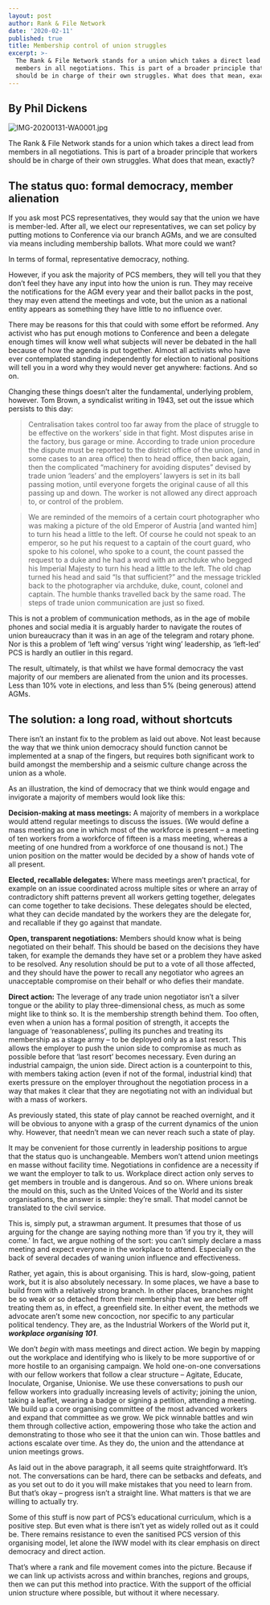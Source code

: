 ```yaml
---
layout: post
author: Rank & File Network
date: '2020-02-11'
published: true
title: Membership control of union struggles
excerpt: >-
  The Rank & File Network stands for a union which takes a direct lead from
  members in all negotiations. This is part of a broader principle that workers
  should be in charge of their own struggles. What does that mean, exactly?
---
```

## By Phil Dickens

![IMG-20200131-WA0001.jpg]({{site.baseurl}}/assets/images/IMG-20200131-WA0001.jpg)

The Rank & File Network stands for a union which takes a direct lead from members in all negotiations. This is part of a broader principle that workers should be in charge of their own struggles. What does that mean, exactly?

## The status quo: formal democracy, member alienation

If you ask most PCS representatives, they would say that the union we have is member-led. After all, we elect our representatives, we can set policy by putting motions to Conference via our branch AGMs, and we are consulted via means including membership ballots. What more could we want?

In terms of formal, representative democracy, nothing.

However, if you ask the majority of PCS members, they will tell you that they don’t feel they have any input into how the union is run. They may receive the notifications for the AGM every year and their ballot packs in the post, they may even attend the meetings and vote, but the union as a national entity appears as something they have little to no influence over.

There may be reasons for this that could with some effort be reformed. Any activist who has put enough motions to Conference and been a delegate enough times will know well what subjects will never be debated in the hall because of how the agenda is put together. Almost all activists who have ever contemplated standing independently for election to national positions will tell you in a word why they would never get anywhere: factions. And so on.

Changing these things doesn’t alter the fundamental, underlying problem, however. Tom Brown, a syndicalist writing in 1943, set out the issue which persists to this day:

> Centralisation takes control too far away from the place of struggle to be effective on the workers’ side in that fight. Most disputes arise in the factory, bus garage or mine. According to trade union procedure the dispute must be reported to the district office of the union, (and in some cases to an area office) then to head office, then back again, then the complicated “machinery for avoiding disputes” devised by trade union ‘leaders’ and the employers’ lawyers is set in its ball passing motion, until everyone forgets the original cause of all this passing up and down. The worker is not allowed any direct approach to, or control of the problem.

> We are reminded of the memoirs of a certain court photographer who was making a picture of the old Emperor of Austria [and wanted him] to turn his head a little to the left. Of course he could not speak to an emperor, so he put his request to a captain of the court guard, who spoke to his colonel, who spoke to a count, the count passed the request to a duke and he had a word with an archduke who begged his Imperial Majesty to turn his head a little to the left. The old chap turned his head and said “Is that sufficient?” and the message trickled back to the photographer via archduke, duke, count, colonel and captain. The humble thanks travelled back by the same road. The steps of trade union communication are just so fixed.

This is not a problem of communication methods, as in the age of mobile phones and social media it is arguably harder to navigate the routes of union bureaucracy than it was in an age of the telegram and rotary phone. Nor is this a problem of ‘left wing’ versus ‘right wing’ leadership, as ‘left-led’ PCS is hardly an outlier in this regard.

The result, ultimately, is that whilst we have formal democracy the vast majority of our members are alienated from the union and its processes. Less than 10% vote in elections, and less than 5% (being generous) attend AGMs.

## The solution: a long road, without shortcuts

There isn’t an instant fix to the problem as laid out above. Not least because the way that we think union democracy should function cannot be implemented at a snap of the fingers, but requires both significant work to build amongst the membership and a seismic culture change across the union as a whole.

As an illustration, the kind of democracy that we think would engage and invigorate a majority of members would look like this:

**Decision-making at mass meetings:** A majority of members in a workplace would attend regular meetings to discuss the issues. (We would define a mass meeting as one in which most of the workforce is present – a meeting of ten workers from a workforce of fifteen is a mass meeting, whereas a meeting of one hundred from a workforce of one thousand is not.) The union position on the matter would be decided by a show of hands vote of all present.

**Elected, recallable delegates:** Where mass meetings aren’t practical, for example on an issue coordinated across multiple sites or where an array of contradictory shift patterns prevent all workers getting together, delegates can come together to take decisions. These delegates should be elected, what they can decide mandated by the workers they are the delegate for, and recallable if they go against that mandate.

**Open, transparent negotiations:** Members should know what is being negotiated on their behalf. This should be based on the decisions they have taken, for example the demands they have set or a problem they have asked to be resolved. Any resolution should be put to a vote of all those affected, and they should have the power to recall any negotiator who agrees an unacceptable compromise on their behalf or who defies their mandate.

**Direct action:** The leverage of any trade union negotiator isn’t a silver tongue or the ability to play three-dimensional chess, as much as some might like to think so. It is the membership strength behind them. Too often, even when a union has a formal position of strength, it accepts the language of ‘reasonableness’, pulling its punches and treating its membership as a stage army – to be deployed only as a last resort. This allows the employer to push the union side to compromise as much as possible before that ‘last resort’ becomes necessary. Even during an industrial campaign, the union side. Direct action is a counterpoint to this, with members taking action (even if not of the formal, industrial kind) that exerts pressure on the employer throughout the negotiation process in a way that makes it clear that they are negotiating not with an individual but with a mass of workers.

As previously stated, this state of play cannot be reached overnight, and it will be obvious to anyone with a grasp of the current dynamics of the union why. However, that needn’t mean we can never reach such a state of play.

It may be convenient for those currently in leadership positions to argue that the status quo is unchangeable. Members won’t attend union meetings en masse without facility time. Negotiations in confidence are a necessity if we want the employer to talk to us. Workplace direct action only serves to get members in trouble and is dangerous. And so on. Where unions break the mould on this, such as the United Voices of the World and its sister organisations, the answer is simple: they’re small. That model cannot be translated to the civil service.

This is, simply put, a strawman argument. It presumes that those of us arguing for the change are saying nothing more than ‘if you try it, they will come.’ In fact, we argue nothing of the sort: you can’t simply declare a mass meeting and expect everyone in the workplace to attend. Especially on the back of several decades of waning union influence and effectiveness.

Rather, yet again, this is about organising. This is hard, slow-going, patient work, but it is also absolutely necessary. In some places, we have a base to build from with a relatively strong branch. In other places, branches might be so weak or so detached from their membership that we are better off treating them as, in effect, a greenfield site. In either event, the methods we advocate aren’t some new concoction, nor specific to any particular political tendency. They are, as the Industrial Workers of the World put it, **_workplace organising 101_**.

We don’t _begin_ with mass meetings and direct action. We begin by mapping out the workplace and identifying who is likely to be more supportive of or more hostile to an organising campaign. We hold one-on-one conversations with our fellow workers that follow a clear structure – Agitate, Educate, Inoculate, Organise, Unionise. We use these conversations to push our fellow workers into gradually increasing levels of activity; joining the union, taking a leaflet, wearing a badge or signing a petition, attending a meeting. We build up a core organising committee of the most advanced workers and expand that committee as we grow. We pick winnable battles and win them through collective action, empowering those who take the action and demonstrating to those who see it that the union can win. Those battles and actions escalate over time. As they do, the union and the attendance at union meetings grows.

As laid out in the above paragraph, it all seems quite straightforward. It’s not. The conversations can be hard, there can be setbacks and defeats, and as you set out to do it you will make mistakes that you need to learn from. But that’s okay – progress isn’t a straight line. What matters is that we are willing to actually try.

Some of this stuff is now part of PCS’s educational curriculum, which is a positive step. But even what is there isn’t yet as widely rolled out as it could be. There remains resistance to even the sanitised PCS version of this organising model, let alone the IWW model with its clear emphasis on direct democracy and direct action.

That’s where a rank and file movement comes into the picture. Because if we can link up activists across and within branches, regions and groups, then we can put this method into practice. With the support of the official union structure where possible, but without it where necessary.
